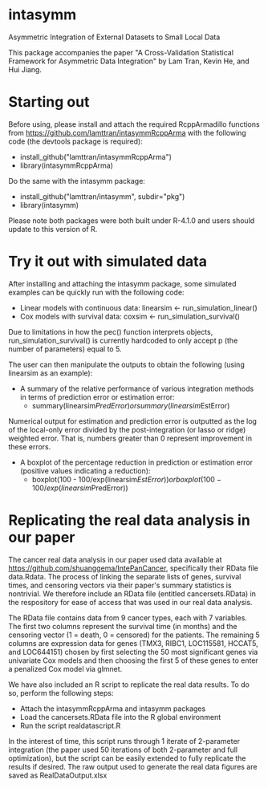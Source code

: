 # intasymm
Asymmetric Integration of External Datasets to Small Local Data

This package accompanies the paper "A Cross-Validation Statistical Framework for Asymmetric Data Integration" by Lam Tran, Kevin He, and Hui Jiang.

# Starting out
Before using, please install and attach the required RcppArmadillo functions from https://github.com/lamttran/intasymmRcppArma with the following code (the devtools package is required):
- install_github("lamttran/intasymmRcppArma") 
- library(intasymmRcppArma)

Do the same with the intasymm package:
- install_github("lamttran/intasymm", subdir="pkg") 
- library(intasymm)

Please note both packages were both built under R-4.1.0 and users should update to this version of R.

# Try it out with simulated data
After installing and attaching the intasymm package, some simulated examples can be quickly run with the following code:

- Linear models with continuous data: linearsim <- run_simulation_linear()
- Cox models with survival data: coxsim <- run_simulation_survival()

Due to limitations in how the pec() function interprets objects, run_simulation_survival() is currently hardcoded to only accept p (the number of parameters) equal to 5. 

The user can then manipulate the outputs to obtain the following (using linearsim as an example):

- A summary of the relative performance of various integration methods in terms of prediction error or estimation error: 
  - summary(linearsim$PredError) or summary(linearsim$EstError)

Numerical output for estimation and prediction error is outputted as the log of the local-only error divided by the post-integration (or lasso or ridge) weighted error. That is, numbers greater than 0 represent improvement in these errors.

- A boxplot of the percentage reduction in prediction or estimation error (positive values indicating a reduction): 
  - boxplot(100 - 100/exp(linearsim$EstError)) or boxplot(100 - 100/exp(linearsim$PredError))


# Replicating the real data analysis in our paper
The cancer real data analysis in our paper used data available at https://github.com/shuanggema/IntePanCancer, specifically their RData file data.Rdata. The process of linking the separate lists of genes, survival times, and censoring vectors via their paper's summary statistics is nontrivial. We therefore include an RData file (entitled cancersets.RData) in the respository for ease of access that was used in our real data analysis.

The RData file contains data from 9 cancer types, each with 7 variables. The first two columns represent the survival time (in months) and the censoring vector (1 = death, 0 = censored) for the patients. The remaining 5 columns are expression data for genes (TMX3, RIBC1, LOC115581, HCCAT5, and LOC644151) chosen by first selecting the 50 most significant genes via univariate Cox models and then choosing the first 5 of these genes to enter a penalized Cox model via glmnet.

We have also included an R script to replicate the real data results. To do so, perform the following steps:
- Attach the intasymmRcppArma and intasymm packages
- Load the cancersets.RData file into the R global environment
- Run the script realdatascript.R

In the interest of time, this script runs through 1 iterate of 2-parameter integration (the paper used 50 iterations of both 2-parameter and full optimization), but the script can be easily extended to fully replicate the results if desired. The raw output used to generate the real data figures are saved as RealDataOutput.xlsx
